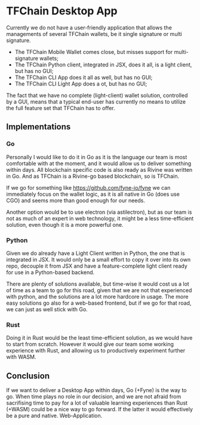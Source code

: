 TFChain Desktop App
===

Currently we do not have a user-friendly application that allows the managements
of several TFChain wallets, be it single signature or multi signature.

- The TFChain Mobile Wallet comes close, but misses support for multi-signature wallets;
- The TFChain Python client, integrated in JSX, does it all, is a light client, but has no GUI;
- The TFChain CLI App does it all as well, but has no GUI;
- The TFChain CLI Light App does a ot, but has no GUI;

The fact that we have no complete (light-client) wallet solution, controlled by a GUI,
means that a typical end-user has currently no means to utilize the full feature set that TFChain has to offer.

## Implementations

### Go

Personally I would like to do it in Go as it is the language our team is most comfortable with at the moment,
and it would allow us to deliver something within days. All blockchain specific code is also ready as
Rivine was written in Go. And as TFChain is a Rivine-go based blockchain, so is TFChain.

If we go for something like <https://github.com/fyne-io/fyne> we can immediately focus on the
wallet logic, as it is all native in Go (does use CGO) and seems more than good enough for our needs.

Another option would be to use electron (via astilectron), but as our team is not as much of
an expert in web technology, it might be a less time-efficient solution, even though it is a more powerful one.

### Python

Given we do already have a Light Client written in Python, the one that is integrated in JSX. It would
only be a small effort to copy it over into its own repo, decouple it from JSX and have a feature-complete
light client ready for use in a Python-based backend.

There are plenty of solutions available, but time-wise it would cost us a lot of time as a team to go for this
road, given that we are not that experienced with python, and the solutions are a lot more hardcore in usage.
The more easy solutions go also for a web-based frontend, but if we go for that road, we can just as well
stick with Go.

### Rust

Doing it in Rust would be the least time-efficient solution, as we would have to start from scratch.
However it would give our team some working experience with Rust, and allowing us to productively
experiment further with WASM.


## Conclusion

If we want to deliver a Desktop App within days, Go (+Fyne) is the way to go.
When time plays no role in our decision, and we are not afraid from sacrifising time
to pay for a lot of valuable learning experiences than Rust (+WASM) could be a nice way to go forward.
If the latter it would effectively be a pure and native. Web-Application.
